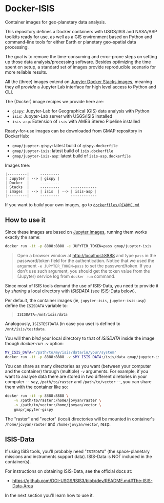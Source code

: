 # Docker-ISIS

[Jupyter images]: https://jupyter-docker-stacks.readthedocs.io

Container images for geo-planetary data analysis.

This repository defines a Docker containers with USGS/ISIS and NASA/ASP toolkits
ready for use, as well as a GIS environment based on Python and command-line
tools for either Earth or planetary geo-spatial data processing.

The goal is to remove the time-consuming and error-prone steps on setting up
those data analysis/processing software. Besides optimizing the time spent on
setup, a standard set of images provide reproducible scenario for more
reliable results.

All the (three) images extend on [Jupyter Docker Stacks images][Jupyter images],
meaning they *all provide* a Jupyter Lab interface for high level access to
Python and CLI.

The (Docker) image recipes we provide here are:

- `gispy`: Jupyter-Lab for Geographical (GIS) data analysis with Python
- `isis`: Jupyter-Lab server with USGS/ISIS installed
- `isis-asp`: Extension of `isis` with AMES Stereo Pipeline installed

Ready-for-use images can be downloaded from GMAP repository in DockerHub:

- `gmap/jupyter-gispy`: latest build of `gispy.dockerfile`
- `gmap/jupyter-isis`: latest build of `isis.dockerfile`
- `gmap/jupyter-isis-asp`: latest build of `isis-asp.dockerfile`

Images tree:

    |---------|     ---------
    | Jupyter | --> | gispy |
    | Docker  |     ---------
    | Stacks  |     ---------     ------------
    | images  | --> | isis  | --> | isis-asp |
    |---------|     ---------     ------------

If you want to *build* your own images,
go to [`dockerfiles/README.md`](dockerfiles/README.md).

## How to use it

Since these images are based on [Jupyter images][], running them works
exactly the same:

```bash
docker run -it -p 8888:8888 -e JUPYTER_TOKEN=pass gmap/jupyter-isis
```

> Open a browser window at [http://localhost:8888](http://localhost:8888)
> and type `pass` in the password/token field for the authentication.
> Notice that we used the argument `-e JUPYTER_TOKEN=pass` to set the
> password/token. If you don't use such argument, you should get the
> token value from the (Jupyter) service log from `docker run` command.

Since most of ISIS tools demand the use of ISIS-Data, you need to provide it
by *sharing* a local directory with *ISISDATA* (see [ISIS-Data](#ISIS-Data) below).

Per default, the container images (ie, `jupyter-isis`, `jupyter-isis-asp`) define the
`ISISDATA` variable to:

> **`ISISDATA=/mnt/isis/data`**

Analogously, `ISISTESTDATA` (in case you use) is defined to `/mnt/isis/testdata`.

You will then *bind* your local directory to that of *ISISDATA* inside the image though *docker-run* `-v` option:

```bash
MY_ISIS_DATA="/path/to/my/isis/data/in/your/system"
docker run -it -p 8888:8888 -v $MY_ISIS_DATA:/isis/data gmap/jupyter-isis
```

You can share as many directories as you want (between your computer and
the container) through (multiple) `-v` arguments.
For example, if you want to analyse data there are stored in two different
diretories in your computer -- say, `/path/to/raster` and `/path/to/vector` --,
you can share them with the container like so:

```bash
docker run -it -p 8888:8888 \
    -v /path/to/raster:/home/jovyan/raster \
    -v /path/to/vector:/home/jovyan/vector \
    gmap/jupyter-gispy
```

The "raster" and "vector" (local) directories will be mounted in container's
`/home/jovyan/raster` and `/home/jovyan/vector`, resp.


## ISIS-Data

If using ISIS tools, you'll probably need "`ISISDATA`" (the space-planetary
missions and instruments support data). ISIS-Data is NOT included in the
container(s).

For instructions on obtaining ISIS-Data, see the official docs at:

* https://github.com/DOI-USGS/ISIS3/blob/dev/README.md#The-ISIS-Data-Area

In the next section you'll learn how to use it.
